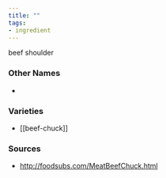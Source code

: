 ```yaml
---
title: ""
tags:
- ingredient
---
```

beef shoulder

### Other Names

* 

### Varieties

* [[beef-chuck]]

### Sources
* http://foodsubs.com/MeatBeefChuck.html
